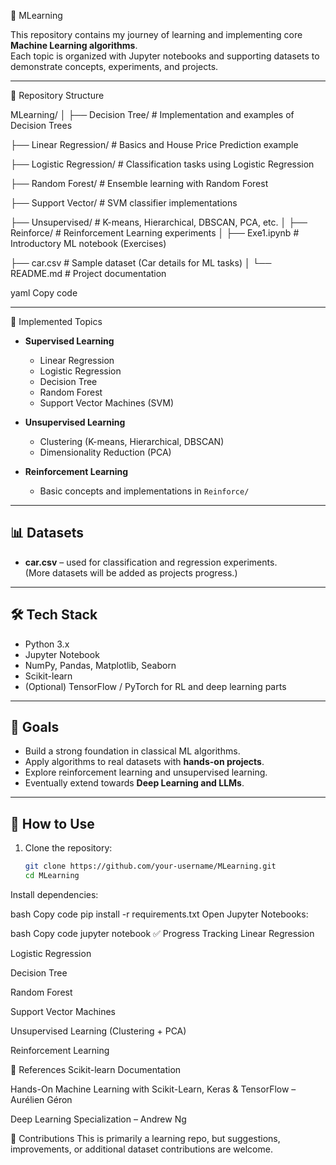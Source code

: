 📘 MLearning

This repository contains my journey of learning and implementing core **Machine Learning algorithms**.  
Each topic is organized with Jupyter notebooks and supporting datasets to demonstrate concepts, experiments, and projects.  

---

📂 Repository Structure

MLearning/
│
├── Decision Tree/ # Implementation and examples of Decision Trees

├── Linear Regression/ # Basics and House Price Prediction example

├── Logistic Regression/ # Classification tasks using Logistic Regression

├── Random Forest/ # Ensemble learning with Random Forest

├── Support Vector/ # SVM classifier implementations

├── Unsupervised/ # K-means, Hierarchical, DBSCAN, PCA, etc.
│
├── Reinforce/ # Reinforcement Learning experiments
│
├── Exe1.ipynb # Introductory ML notebook (Exercises)

├── car.csv # Sample dataset (Car details for ML tasks)
│
└── README.md # Project documentation

yaml
Copy code

---

🚀 Implemented Topics

- **Supervised Learning**
  - Linear Regression
  - Logistic Regression
  - Decision Tree
  - Random Forest
  - Support Vector Machines (SVM)

- **Unsupervised Learning**
  - Clustering (K-means, Hierarchical, DBSCAN)
  - Dimensionality Reduction (PCA)

- **Reinforcement Learning**
  - Basic concepts and implementations in `Reinforce/`

---

## 📊 Datasets

- **car.csv** – used for classification and regression experiments.  
(More datasets will be added as projects progress.)

---

## 🛠️ Tech Stack

- Python 3.x  
- Jupyter Notebook  
- NumPy, Pandas, Matplotlib, Seaborn  
- Scikit-learn  
- (Optional) TensorFlow / PyTorch for RL and deep learning parts  

---

## 🎯 Goals

- Build a strong foundation in classical ML algorithms.  
- Apply algorithms to real datasets with **hands-on projects**.  
- Explore reinforcement learning and unsupervised learning.  
- Eventually extend towards **Deep Learning and LLMs**.  

---

## 📌 How to Use

1. Clone the repository:
   ```bash
   git clone https://github.com/your-username/MLearning.git
   cd MLearning
Install dependencies:

bash
Copy code
pip install -r requirements.txt
Open Jupyter Notebooks:

bash
Copy code
jupyter notebook
✅ Progress Tracking
 Linear Regression

 Logistic Regression

 Decision Tree

 Random Forest

 Support Vector Machines

 Unsupervised Learning (Clustering + PCA)

 Reinforcement Learning

📖 References
Scikit-learn Documentation

Hands-On Machine Learning with Scikit-Learn, Keras & TensorFlow – Aurélien Géron

Deep Learning Specialization – Andrew Ng

🤝 Contributions
This is primarily a learning repo, but suggestions, improvements, or additional dataset contributions are welcome.

